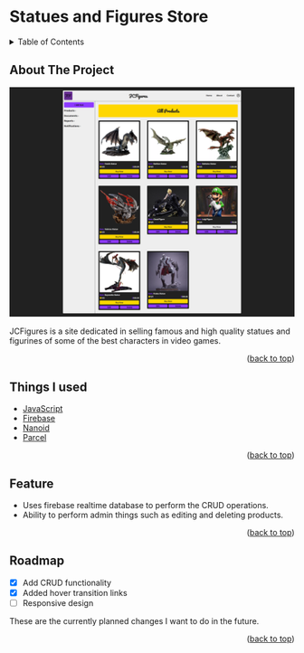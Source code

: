 # Statues and Figures Store

<details>
    <summary>Table of Contents</summary>
    <ol>
        <li>
            <a href="about-the-project">About The Project</a>
        </li>
    </ol>
</details>

<!-- All information here -->

## About The Project

[![JCFigures Product Page][product-page-sc]](https://jcfigures.netlify.app/read.html)

JCFigures is a site dedicated in selling famous and high quality statues and figurines of some of the best characters in video games.

<p align="right">(<a href="#top">back to top</a>)</p>

## Things I used

-   [JavaScript](https://www.javascript.com/)
-   [Firebase](https://firebase.google.com/)
-   [Nanoid](https://www.npmjs.com/package/nanoid)
-   [Parcel](https://www.npmjs.com/package/parcel)

<p align="right">(<a href="#top">back to top</a>)</p>

## Feature

-   Uses firebase realtime database to perform the CRUD operations.
-   Ability to perform admin things such as editing and deleting products.

<p align="right">(<a href="#top">back to top</a>)</p>

<!-- roadmap -->

## Roadmap

-   [x] Add CRUD functionality
-   [x] Added hover transition links
-   [ ] Responsive design

These are the currently planned changes I want to do in the future.

<p align="right">(<a href="#top">back to top</a>)</p>

<!-- markdown links & images -->

[product-page-sc]: images/jcfigures-product-page.png
